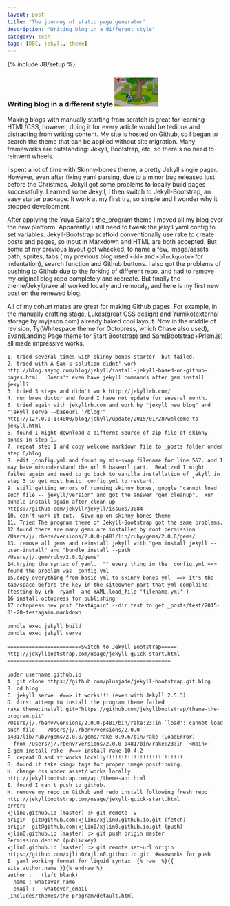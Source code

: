 ```yaml
---
layout: post
title: "The journey of static page generator"
description: "Writing blog in a different style"
category: tech
tags: [DBC, jekyll, theme]
---
```

{% include JB/setup %}
### Writing blog in a different style <img src="/assets/imgs/game.png"  alt="TheIncrediblesGame" width="20%"/>

Making blogs with manually starting from scratch is great for learning HTML/CSS, however, doing it for every article would be tedious and distracting from writing content. My site is hosted on Github, so I began to search the theme that can be applied without site migration. Many frameworks are outstanding: Jekyll, Bootstrap, etc, so there's no need to reinvent wheels.

I spent a lot of time with Skinny-bones theme, a pretty Jekyll single pager.  However, even after fixing yaml parsing, due to a minor bug released just before the Christmas, Jekyll got some problems to locally build pages successfully. Learned some Jekyll, I then switch to Jekyll-Bootstrap, an easy starter package. It work at my first try, so simple and I wonder why it stopped development.

After applying the Yuya Saito's the_program theme I moved all my blog over the new platform. Apparently I still need to tweak the jekyll yaml config to set variables.  Jekyll-Bootstrap scaffold conventionally use rake to create posts and pages, so input in Markdown and HTML are both accepted.  But some of my previous layout got whacked, to name a few, image/assets path, sprites, tabs ( my previous blog used ```<dd>``` and ```<blockquote>``` for indentation), search function and Github buttons.  I also got the problems of pushing to Github due to the forking of different repo, and had to remove my original blog repo completely and recreate. But finally the theme/Jekyll/rake all worked locally and remotely, and here is my first new post on the renewed blog.


All of my cohurt mates are great for making Github pages. For example, in the manually crafting stage, Lukas(great CSS design) and Yumiko(external storage by myjason.com) already baked cool layout. Now in the middle of revision, Ty(Whitespace theme for Octopress, which Chase also used), Evan(Landing Page theme for Start Bootstrap) and Sam(Bootstrap+Prism.js) all made impressive works.

```
1. tried several times with skinny bones starter  but failed.
2. tried with A-Sam's solution didnt' work http://blog.ssyog.com/blog/jekyll/install-jekyll-based-on-github-pages.html   Doens't even have jekyll commands after gem install jekyll?
3. tried 3 steps and didn't work http://jekyllrb.com/
4. run brew doctor and found I have not update for several month.
5. tried again with jekyllrb.com and work by "jekyll new blog" and "jekyll serve --baseurl '/blog'"
http://127.0.0.1:4000/blog/jekyll/update/2015/01/28/welcome-to-jekyll.html
6. found I might download a differnt source of zip file of skinny bones in step 1.
7. repeat step 1 and copy welcome markdown file to _posts folder under step 6/blog
8. edit _config.yml and found my mis-swap filename for line 5&7. and I may have misunderstand the url & baseurl part.  Realized I might failed again and need to go back to vanilla installation of jekyll in step 3 to get most basic _config.yml to restart.
9. still getting errors of running skinny bones, google "cannot load such file -- jekyll/version" and got the answer "gem cleanup".  Run bundle install again after clean up
https://github.com/jekyll/jekyll/issues/3084
10. can't work it out.  Give up on skinny bones theme
11. Tried The program theme of Jekyll-Bootstrap got the same problems.
12 found there are many gems are installed by root permission
/Users/j/.rbenv/versions/2.0.0-p481/lib/ruby/gems/2.0.0/gems/
13. remove all gems and reinstall jekyll with "gem install jekyll --user-install" and "bundle install --path /Users/j/.gem/ruby/2.0.0/gems"
14.trying the syntax of yaml.  "" every thing in the _config.yml ==> found the problem was _config.yml
15.copy everything from basic yml to skinny bones yml  ==> it's the tab/space before the key in the siteowner part that yml complains!  (testing by irb -ryaml  and YAML.load_file 'filename.yml' )
16 install octopress for publishing
17 octopress new post "testAgain" --dir test to get _posts/test/2015-01-28-testagain.markdown

bundle exec jekyll build
bundle exec jekyll serve

========================Switch to Jekyll Bootstrap=====
http://jekyllbootstrap.com/usage/jekyll-quick-start.html
=====================================================

under username.github.io
A. git clone https://github.com/plusjade/jekyll-bootstrap.git blog
B. cd blog
C. jekyll serve  #==> it works!!! (even with Jekyll 2.5.3)
D. first attemp to install the program theme failed
rake theme:install git="https://github.com/jekyllbootstrap/theme-the-program.git"
/Users/j/.rbenv/versions/2.0.0-p481/bin/rake:23:in `load': cannot load such file -- /Users/j/.rbenv/versions/2.0.0-p481/lib/ruby/gems/2.0.0/gems/rake-0.9.6/bin/rake (LoadError)
  from /Users/j/.rbenv/versions/2.0.0-p481/bin/rake:23:in `<main>'
E.gem install rake  #==> install rake-10.4.2
F. repeat D and it works locally!!!!!!!!!!!!!!!!!!!!!!!!!
G. found it take <img> tags for proper image positioning.
H. change css under asset/ works locally
http://jekyllbootstrap.com/api/theme-api.html
I. found I can't push to github.
H. remove my repo on Github and redo install following fresh repo
http://jekyllbootstrap.com/usage/jekyll-quick-start.html
error:
xjlin0.github.io [master] :> git remote -v
origin  git@github.com:xjlin0/xjlin0.github.io.git (fetch)
origin  git@github.com:xjlin0/xjlin0.github.io.git (push)
xjlin0.github.io [master] :> git push origin master
Permission denied (publickey).
xjlin0.github.io [master] :> git remote set-url origin https://github.com/xjlin0/xjlin0.github.io.git  #==>works for push
I. yaml working format for liquid syntax  {% raw  %}{{ site.author.name }}{% endraw %}
author :   (left blank)
  name : whatever_name
  email :   whatever_email
_includes/themes/the-program/default.html
```